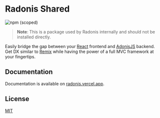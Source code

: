 # Radonis Shared

![npm (scoped)](https://img.shields.io/npm/v/@microeinhundert/radonis-shared)

> **Note**: This is a package used by Radonis internally and should not be installed directly.

Easily bridge the gap between your [React](https://reactjs.org/) frontend and [AdonisJS](https://adonisjs.com/) backend.
Get DX similar to [Remix](https://remix.run/) while having the power of a full MVC framework at your fingertips.

## Documentation

Documentation is available on [radonis.vercel.app](https://radonis.vercel.app/).

## License

[MIT](LICENSE)
